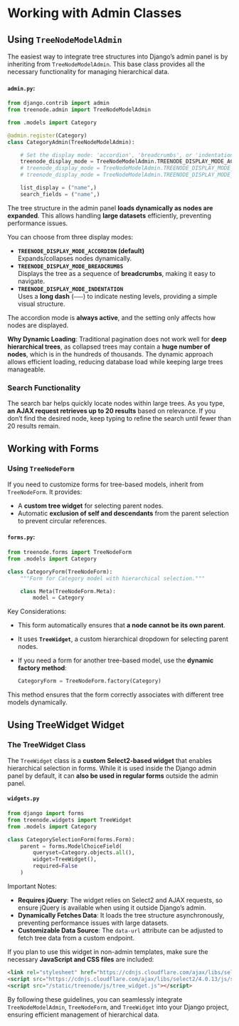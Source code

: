 # Working with Admin Classes

## Using `TreeNodeModelAdmin`
The easiest way to integrate tree structures into Django’s admin panel is by inheriting from `TreeNodeModelAdmin`. This base class provides all the necessary functionality for managing hierarchical data.

####  `admin.py`:
```python
from django.contrib import admin
from treenode.admin import TreeNodeModelAdmin

from .models import Category

@admin.register(Category)
class CategoryAdmin(TreeNodeModelAdmin):

    # Set the display mode: 'accordion', 'breadcrumbs', or 'indentation'
    treenode_display_mode = TreeNodeModelAdmin.TREENODE_DISPLAY_MODE_ACCORDION
    # treenode_display_mode = TreeNodeModelAdmin.TREENODE_DISPLAY_MODE_BREADCRUMBS
    # treenode_display_mode = TreeNodeModelAdmin.TREENODE_DISPLAY_MODE_INDENTATION

    list_display = ("name",)
    search_fields = ("name",)
```

The tree structure in the admin panel **loads dynamically as nodes are expanded**. This allows handling **large datasets** efficiently, preventing performance issues.

You can choose from three display modes:
- **`TREENODE_DISPLAY_MODE_ACCORDION` (default)**  
  Expands/collapses nodes dynamically.
- **`TREENODE_DISPLAY_MODE_BREADCRUMBS`**  
  Displays the tree as a sequence of **breadcrumbs**, making it easy to navigate.
- **`TREENODE_DISPLAY_MODE_INDENTATION`**  
  Uses a **long dash** (`———`) to indicate nesting levels, providing a simple visual structure.

The accordion mode is **always active**, and the setting only affects how nodes are displayed.

**Why Dynamic Loading**:  Traditional pagination does not work well for **deep hierarchical trees**, as collapsed trees may contain a **huge number of nodes**, which is in the hundreds of thousands. The dynamic approach allows efficient loading, reducing database load while keeping large trees manageable.

### Search Functionality
The search bar helps quickly locate nodes within large trees. As you type, **an AJAX request retrieves up to 20 results** based on relevance. If you don’t find the desired node, keep typing to refine the search until fewer than 20 results remain.

## Working with Forms

### Using `TreeNodeForm`
If you need to customize forms for tree-based models, inherit from `TreeNodeForm`. It provides:
- A **custom tree widget** for selecting parent nodes.
- Automatic **exclusion of self and descendants** from the parent selection to prevent circular references.

#### `forms.py`:
```python
from treenode.forms import TreeNodeForm
from .models import Category

class CategoryForm(TreeNodeForm):
    """Form for Category model with hierarchical selection."""

    class Meta(TreeNodeForm.Meta):
        model = Category
```

Key Considerations:
- This form automatically ensures that **a node cannot be its own parent**.
- It uses **`TreeWidget`**, a custom hierarchical dropdown for selecting parent nodes.
- If you need a form for another tree-based model, use the **dynamic factory method**:
  
  ```python
  CategoryForm = TreeNodeForm.factory(Category)
  ```

This method ensures that the form correctly associates with different tree models dynamically.


## Using TreeWidget Widget

### The TreeWidget Class
The `TreeWidget` class is a **custom Select2-based widget** that enables hierarchical selection in forms. While it is used inside the Django admin panel by default, it can **also be used in regular forms** outside the admin panel.

#### `widgets.py`

```python
from django import forms
from treenode.widgets import TreeWidget
from .models import Category

class CategorySelectionForm(forms.Form):
    parent = forms.ModelChoiceField(
        queryset=Category.objects.all(),
        widget=TreeWidget(),
        required=False
    )
```

Important Notes:
- **Requires jQuery**: The widget relies on Select2 and AJAX requests, so ensure jQuery is available when using it outside Django’s admin.
- **Dynamically Fetches Data**: It loads the tree structure asynchronously, preventing performance issues with large datasets.
- **Customizable Data Source**: The `data-url` attribute can be adjusted to fetch tree data from a custom endpoint.

If you plan to use this widget in non-admin templates, make sure the necessary **JavaScript and CSS files** are included:
```html
<link rel="stylesheet" href="https://cdnjs.cloudflare.com/ajax/libs/select2/4.0.13/css/select2.min.css">
<script src="https://cdnjs.cloudflare.com/ajax/libs/select2/4.0.13/js/select2.min.js"></script>
<script src="/static/treenode/js/tree_widget.js"></script>
```

By following these guidelines, you can seamlessly integrate `TreeNodeModelAdmin`, `TreeNodeForm`, and `TreeWidget` into your Django project, ensuring efficient management of hierarchical data.